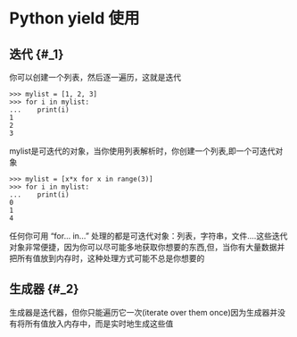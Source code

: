 # Python yield 使用

## 迭代 {#_1}

你可以创建一个列表，然后逐一遍历，这就是迭代

```
>>> mylist = [1, 2, 3]
>>> for i in mylist:
...    print(i)
1
2
3
```

mylist是可迭代的对象，当你使用列表解析时，你创建一个列表,即一个可迭代对象

```
>>> mylist = [x*x for x in range(3)]
>>> for i in mylist:
...    print(i)
0
1
4
```

任何你可用 “for… in…” 处理的都是可迭代对象：列表，字符串，文件….这些迭代对象非常便捷，因为你可以尽可能多地获取你想要的东西,但，当你有大量数据并把所有值放到内存时，这种处理方式可能不总是你想要的

## 生成器 {#_2}

生成器是迭代器，但你只能遍历它一次\(iterate over them once\)因为生成器并没有将所有值放入内存中，而是实时地生成这些值

